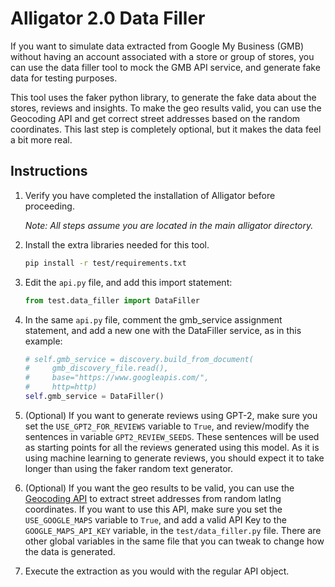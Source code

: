 # Alligator 2.0 Data Filler

If you want to simulate data extracted from Google My Business (GMB)
without having an account associated with a store or group of stores, you can
use the data filler tool to mock the GMB API service, and generate fake data
for testing purposes.

This tool uses the faker python library, to generate the fake data about the
stores, reviews and insights. To make the geo results valid, you can use the
Geocoding API and get correct street addresses based on the random coordinates.
This last step is completely optional, but it makes the data feel a bit more
real.

## Instructions

1. Verify you have completed the installation of Alligator before proceeding.

   _Note: All steps assume you are located in the main alligator directory._

2. Install the extra libraries needed for this tool.

   ```sh
   pip install -r test/requirements.txt
   ```

3. Edit the `api.py` file, and add this import statement:

   ```py
   from test.data_filler import DataFiller
   ```

4. In the same `api.py` file, comment the gmb_service assignment statement, and
   add a new one with the DataFiller service, as in this example:

   ```py
   # self.gmb_service = discovery.build_from_document(
   #     gmb_discovery_file.read(),
   #     base="https://www.googleapis.com/",
   #     http=http)
   self.gmb_service = DataFiller()
   ```

5. (Optional) If you want to generate reviews using GPT-2, make sure you set
   the `USE_GPT2_FOR_REVIEWS` variable to `True`, and review/modify the
   sentences in variable `GPT2_REVIEW_SEEDS`. These sentences will be used as
   starting points for all the reviews generated using this model. As it is
   using machine learning to generate reviews, you should expect it to take
   longer than using the faker random text generator.

6. (Optional) If you want the geo results to be valid, you can use the
   [Geocoding
   API](https://developers.google.com/maps/documentation/geocoding/overview)
   to extract street addresses from random latlng coordinates. If you want
   to use this API, make sure you set the `USE_GOOGLE_MAPS` variable to `True`,
   and add a valid API Key to the `GOOGLE_MAPS_API_KEY` variable, in the
   `test/data_filler.py` file.
   There are other global variables in the same file that you can tweak to
   change how the data is generated.

7. Execute the extraction as you would with the regular API object.
